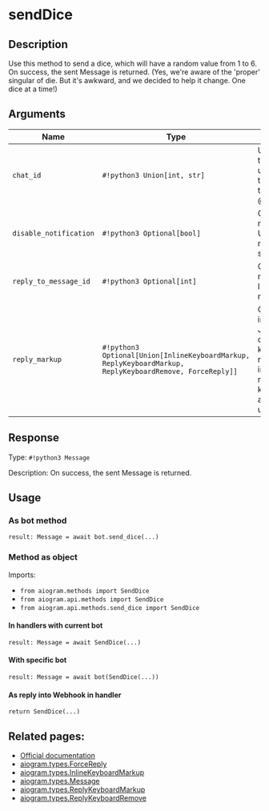 # sendDice

## Description

Use this method to send a dice, which will have a random value from 1 to 6. On success, the sent Message is returned. (Yes, we're aware of the 'proper' singular of die. But it's awkward, and we decided to help it change. One dice at a time!)


## Arguments

| Name | Type | Description |
| - | - | - |
| `chat_id` | `#!python3 Union[int, str]` | Unique identifier for the target chat or username of the target channel (in the format @channelusername) |
| `disable_notification` | `#!python3 Optional[bool]` | Optional. Sends the message silently. Users will receive a notification with no sound. |
| `reply_to_message_id` | `#!python3 Optional[int]` | Optional. If the message is a reply, ID of the original message |
| `reply_markup` | `#!python3 Optional[Union[InlineKeyboardMarkup, ReplyKeyboardMarkup, ReplyKeyboardRemove, ForceReply]]` | Optional. Additional interface options. A JSON-serialized object for an inline keyboard, custom reply keyboard, instructions to remove reply keyboard or to force a reply from the user. |



## Response

Type: `#!python3 Message`

Description: On success, the sent Message is returned.


## Usage

### As bot method

```python3
result: Message = await bot.send_dice(...)
```

### Method as object

Imports:

- `from aiogram.methods import SendDice`
- `from aiogram.api.methods import SendDice`
- `from aiogram.api.methods.send_dice import SendDice`

#### In handlers with current bot
```python3
result: Message = await SendDice(...)
```

#### With specific bot
```python3
result: Message = await bot(SendDice(...))
```
#### As reply into Webhook in handler
```python3
return SendDice(...)
```


## Related pages:

- [Official documentation](https://core.telegram.org/bots/api#senddice)
- [aiogram.types.ForceReply](../types/force_reply.md)
- [aiogram.types.InlineKeyboardMarkup](../types/inline_keyboard_markup.md)
- [aiogram.types.Message](../types/message.md)
- [aiogram.types.ReplyKeyboardMarkup](../types/reply_keyboard_markup.md)
- [aiogram.types.ReplyKeyboardRemove](../types/reply_keyboard_remove.md)
